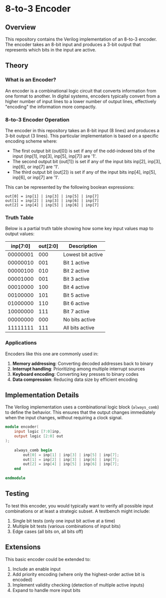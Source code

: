 # 8-to-3  Encoder

## Overview

This repository contains the Verilog implementation of an 8-to-3 encoder. The encoder takes an 8-bit input and produces a 3-bit output that represents which bits in the input are active.

## Theory

### What is an Encoder?

An encoder is a combinational logic circuit that converts information from one format to another. In digital systems, encoders typically convert from a higher number of input lines to a lower number of output lines, effectively "encoding" the information more compactly.

### 8-to-3 Encoder Operation

The encoder in this repository takes an 8-bit input (8 lines) and produces a 3-bit output (3 lines). This particular implementation is based on a specific encoding scheme where:

- The first output bit (out[0]) is set if any of the odd-indexed bits of the input (inp[1], inp[3], inp[5], inp[7]) are '1'.
- The second output bit (out[1]) is set if any of the input bits inp[2], inp[3], inp[6], or inp[7] are '1'.
- The third output bit (out[2]) is set if any of the input bits inp[4], inp[5], inp[6], or inp[7] are '1'.

This can be represented by the following boolean expressions:

```
out[0] = inp[1] | inp[3] | inp[5] | inp[7]
out[1] = inp[2] | inp[3] | inp[6] | inp[7]
out[2] = inp[4] | inp[5] | inp[6] | inp[7]
```

### Truth Table

Below is a partial truth table showing how some key input values map to output values:

| inp[7:0] | out[2:0] | Description           |
|----------|-----------|-----------------------|
| 00000001 | 000       | Lowest bit active     |
| 00000010 | 001       | Bit 1 active          |
| 00000100 | 010       | Bit 2 active          |
| 00001000 | 001       | Bit 3 active          |
| 00010000 | 100       | Bit 4 active          |
| 00100000 | 101       | Bit 5 active          |
| 01000000 | 110       | Bit 6 active          |
| 10000000 | 111       | Bit 7 active          |
| 00000000 | 000       | No bits active        |
| 11111111 | 111       | All bits active       |

### Applications

Encoders like this one are commonly used in:

1. **Memory addressing**: Converting decoded addresses back to binary
2. **Interrupt handling**: Prioritizing among multiple interrupt sources
3. **Keyboard encoding**: Converting key presses to binary codes
4. **Data compression**: Reducing data size by efficient encoding

## Implementation Details

The Verilog implementation uses a combinational logic block (`always_comb`) to define the behavior. This ensures that the output changes immediately when the input changes, without requiring a clock signal.

```verilog
module encoder(
    input logic [7:0]inp,
    output logic [2:0] out 
);
    
    always_comb begin
        out[0] = inp[1] | inp[3] | inp[5] | inp[7];
        out[1] = inp[2] | inp[3] | inp[6] | inp[7];
        out[2] = inp[4] | inp[5] | inp[6] | inp[7];
    end
    
endmodule
```

## Testing

To test this encoder, you would typically want to verify all possible input combinations or at least a strategic subset. A testbench might include:

1. Single bit tests (only one input bit active at a time)
2. Multiple bit tests (various combinations of input bits)
3. Edge cases (all bits on, all bits off)

## Extensions

This basic encoder could be extended to:

1. Include an enable input
2. Add priority encoding (where only the highest-order active bit is encoded)
3. Implement validity checking (detection of multiple active inputs)
4. Expand to handle more input bits
